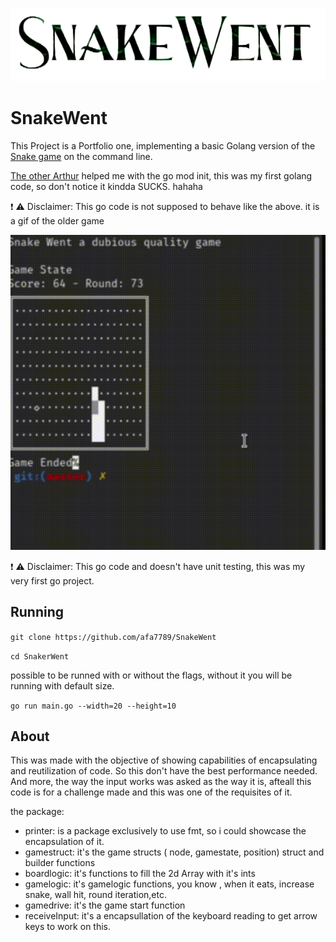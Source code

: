 ![Screenshot](resources/snakewent.png)
# SnakeWent
This Project is a Portfolio one, implementing a basic Golang version of the [Snake game](https://en.wikipedia.org/wiki/Snake_(video_game_genre)) on the command line. 

[The other Arthur](github.com/arthur404dev) helped me with the go mod init, this was my first golang code, so don't notice it kindda SUCKS. hahaha

:exclamation: :warning: Disclaimer: This go code is not supposed to behave like the above. it is a gif of the older game

![Alt Text](resources/snakeCropped.gif)

:exclamation: :warning: Disclaimer: This go code and doesn't have unit testing, this was my very first go project.


## Running
`git clone https://github.com/afa7789/SnakeWent`

`cd SnakerWent`

possible to be runned with or without the flags, without it you will be running with default size.

`go run main.go --width=20 --height=10`


## About

This was made with the objective of showing capabilities of encapsulating and reutilization of code.
So this don't have the best performance needed.
And more, the way the input works was asked as the way it is, afteall this code is for a challenge made and this was one of the requisites of it.

the package:
- printer: is a package exclusively to use fmt, so i could showcase the encapsulation of it.
- gamestruct: it's the game structs ( node, gamestate, position) struct and builder functions
- boardlogic: it's functions to fill the 2d Array with it's ints
- gamelogic: it's gamelogic functions, you know , when it eats, increase snake, wall hit, round iteration,etc.
- gamedrive: it's the game start function
- receiveInput: it's a encapsullation of the keyboard reading to get arrow keys to work on this.

